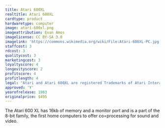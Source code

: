 ```yaml
---
title: Atari 600XL
realtitle: Atari 600XL
cardtype: product
hardwaretype: computer
image: atari-600xl.png
imageattribution: Evan Amos
imagelicense: CC BY-SA 3.0
imagelink: 'https://commons.wikimedia.org/wiki/File:Atari-600XL-PC.jpg'
staffcost: 3
rdcost: 3
qualitycost: 3
marketingcost: 3
loyaltyscore: 4
longevityscore: 2
profitscore: 4
profitlength: 4
legal: 'Atari and Atari 600XL are registered Trademarks of Atari Interactive, Inc'
approved: 'Y'
yearofrelease: 1983
originalprice: $495
---
```


The Atari 600 XL has 16kb of memory and a monitor port and is a part of the 8-bit family, the first home computers to offer co=processing for sound and video.
